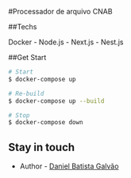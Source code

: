 #Processador de arquivo CNAB


##Techs

Docker - Node.js - Next.js - Nest.js

##Get Start

```bash
# Start
$ docker-compose up

# Re-build
$ docker-compose up --build

# Stop
$ docker-compose down
```

## Stay in touch

- Author - [Daniel Batista Galvão](https://www.linkedin.com/in/danielbatistagalvao/)